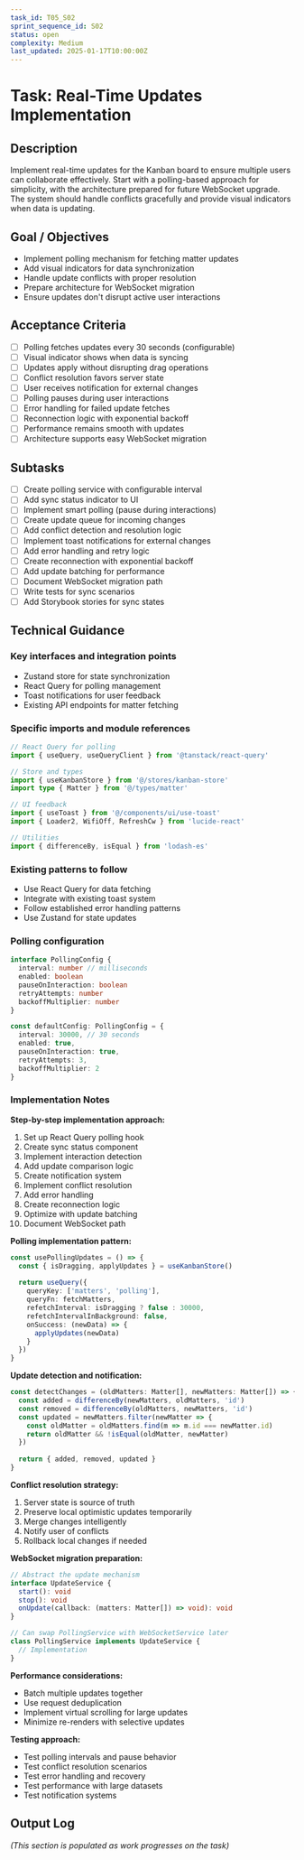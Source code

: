 ```yaml
---
task_id: T05_S02
sprint_sequence_id: S02
status: open
complexity: Medium
last_updated: 2025-01-17T10:00:00Z
---
```


# Task: Real-Time Updates Implementation

## Description
Implement real-time updates for the Kanban board to ensure multiple users can collaborate effectively. Start with a polling-based approach for simplicity, with the architecture prepared for future WebSocket upgrade. The system should handle conflicts gracefully and provide visual indicators when data is updating.

## Goal / Objectives
- Implement polling mechanism for fetching matter updates
- Add visual indicators for data synchronization
- Handle update conflicts with proper resolution
- Prepare architecture for WebSocket migration
- Ensure updates don't disrupt active user interactions

## Acceptance Criteria
- [ ] Polling fetches updates every 30 seconds (configurable)
- [ ] Visual indicator shows when data is syncing
- [ ] Updates apply without disrupting drag operations
- [ ] Conflict resolution favors server state
- [ ] User receives notification for external changes
- [ ] Polling pauses during user interactions
- [ ] Error handling for failed update fetches
- [ ] Reconnection logic with exponential backoff
- [ ] Performance remains smooth with updates
- [ ] Architecture supports easy WebSocket migration

## Subtasks
- [ ] Create polling service with configurable interval
- [ ] Add sync status indicator to UI
- [ ] Implement smart polling (pause during interactions)
- [ ] Create update queue for incoming changes
- [ ] Add conflict detection and resolution logic
- [ ] Implement toast notifications for external changes
- [ ] Add error handling and retry logic
- [ ] Create reconnection with exponential backoff
- [ ] Add update batching for performance
- [ ] Document WebSocket migration path
- [ ] Write tests for sync scenarios
- [ ] Add Storybook stories for sync states

## Technical Guidance

### Key interfaces and integration points
- Zustand store for state synchronization
- React Query for polling management
- Toast notifications for user feedback
- Existing API endpoints for matter fetching

### Specific imports and module references
```typescript
// React Query for polling
import { useQuery, useQueryClient } from '@tanstack/react-query'

// Store and types
import { useKanbanStore } from '@/stores/kanban-store'
import type { Matter } from '@/types/matter'

// UI feedback
import { useToast } from '@/components/ui/use-toast'
import { Loader2, WifiOff, RefreshCw } from 'lucide-react'

// Utilities
import { differenceBy, isEqual } from 'lodash-es'
```

### Existing patterns to follow
- Use React Query for data fetching
- Integrate with existing toast system
- Follow established error handling patterns
- Use Zustand for state updates

### Polling configuration
```typescript
interface PollingConfig {
  interval: number // milliseconds
  enabled: boolean
  pauseOnInteraction: boolean
  retryAttempts: number
  backoffMultiplier: number
}

const defaultConfig: PollingConfig = {
  interval: 30000, // 30 seconds
  enabled: true,
  pauseOnInteraction: true,
  retryAttempts: 3,
  backoffMultiplier: 2
}
```

### Implementation Notes

**Step-by-step implementation approach:**
1. Set up React Query polling hook
2. Create sync status component
3. Implement interaction detection
4. Add update comparison logic
5. Create notification system
6. Implement conflict resolution
7. Add error handling
8. Create reconnection logic
9. Optimize with update batching
10. Document WebSocket path

**Polling implementation pattern:**
```typescript
const usePollingUpdates = () => {
  const { isDragging, applyUpdates } = useKanbanStore()
  
  return useQuery({
    queryKey: ['matters', 'polling'],
    queryFn: fetchMatters,
    refetchInterval: isDragging ? false : 30000,
    refetchIntervalInBackground: false,
    onSuccess: (newData) => {
      applyUpdates(newData)
    }
  })
}
```

**Update detection and notification:**
```typescript
const detectChanges = (oldMatters: Matter[], newMatters: Matter[]) => {
  const added = differenceBy(newMatters, oldMatters, 'id')
  const removed = differenceBy(oldMatters, newMatters, 'id')
  const updated = newMatters.filter(newMatter => {
    const oldMatter = oldMatters.find(m => m.id === newMatter.id)
    return oldMatter && !isEqual(oldMatter, newMatter)
  })
  
  return { added, removed, updated }
}
```

**Conflict resolution strategy:**
1. Server state is source of truth
2. Preserve local optimistic updates temporarily
3. Merge changes intelligently
4. Notify user of conflicts
5. Rollback local changes if needed

**WebSocket migration preparation:**
```typescript
// Abstract the update mechanism
interface UpdateService {
  start(): void
  stop(): void
  onUpdate(callback: (matters: Matter[]) => void): void
}

// Can swap PollingService with WebSocketService later
class PollingService implements UpdateService {
  // Implementation
}
```

**Performance considerations:**
- Batch multiple updates together
- Use request deduplication
- Implement virtual scrolling for large updates
- Minimize re-renders with selective updates

**Testing approach:**
- Test polling intervals and pause behavior
- Test conflict resolution scenarios
- Test error handling and recovery
- Test performance with large datasets
- Test notification systems

## Output Log
*(This section is populated as work progresses on the task)*
